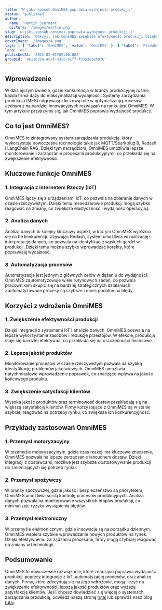 ```yaml
---
title: 'W jaki sposób OmniMES poprawia wydajność produkcji'
status: 'published'
author:
  name: 'Martin Szerment'
  picture: '/images/martin.png'
slug: 'w-jaki-sposob-omnimes-poprawia-wydajnosc-produkcji-2'
description: 'Odkryj, jak OmniMES zwiększa efektywność produkcji dzięki nowoczesnym technologiom.'
coverImage: '/images/4.png'
tags: [ { 'label': 'OmniMES', 'value': 'OmniMES' }, { 'label': 'Produkcja', 'value': 'Produkcja' }, { 'label': 'Industria 4.0', 'value': 'Industria 4.0' }, { 'label': 'IoT', 'value': 'IoT' } ]
lang: 'de'
publishedAt: '2025-02-01T09:00:00Z'
groupId: '9e11b36e-a67f-435b-81ff-f0352868b070'
---
```

## Wprowadzenie

W dzisiejszym świecie, gdzie konkurencja w branży produkcyjnej rośnie, każda firma dąży do maksymalizacji wydajności. Systemy zarządzania produkcją (MES) odgrywają kluczową rolę w optymalizacji procesów. Jednym z najbardziej innowacyjnych rozwiązań na rynku jest OmniMES. W tym artykule przyjrzymy się, jak OmniMES poprawia wydajność produkcji.

## Co to jest OmniMES?

OmniMES to zintegrowany system zarządzania produkcją, który wykorzystuje nowoczesne technologie takie jak MQTT/Sparkplug B, Redash i LangChain RAG. Dzięki tym narzędziom, OmniMES umożliwia lepsze monitorowanie i zarządzanie procesami produkcyjnymi, co przekłada się na zwiększenie efektywności.

## Kluczowe funkcje OmniMES

### 1. Integracja z Internetem Rzeczy (IoT)

OmniMES łączy się z urządzeniami IoT, co pozwala na zbieranie danych w czasie rzeczywistym. Dzięki temu menedżerowie produkcji mogą szybko reagować na zmiany, co zwiększa elastyczność i wydajność operacyjną.

### 2. Analiza danych

Analiza danych to kolejny kluczowy aspekt, w którym OmniMES wyróżnia się na tle konkurencji. Używając Redash, system umożliwia wizualizację i interpretację danych, co pozwala na identyfikację wąskich gardeł w produkcji. Dzięki temu można szybko wprowadzać korekty, które poprawiają wydajność.

### 3. Automatyzacja procesów

Automatyzacja jest jednym z głównych celów w dążeniu do wydajności. OmniMES zautomatyzowuje wiele rutynowych zadań, co pozwala pracownikom skupić się na bardziej strategicznych działaniach. Zautomatyzowane procesy są szybsze i mniej podatne na błędy.

## Korzyści z wdrożenia OmniMES

### 1. Zwiększenie efektywności produkcji

Dzięki integracji z systemami IoT i analizie danych, OmniMES pozwala na lepsze wykorzystanie zasobów i redukcję przestojów. W efekcie, produkcja staje się bardziej efektywna, co przekłada się na oszczędności finansowe.

### 2. Lepsza jakość produktów

Monitorowanie procesów w czasie rzeczywistym pozwala na szybką identyfikację problemów jakościowych. OmniMES umożliwia natychmiastowe wprowadzenie poprawek, co znacząco wpływa na jakość końcowego produktu.

### 3. Zwiększenie satysfakcji klientów

Wysoka jakość produktów oraz terminowość dostaw przekładają się na większą satysfakcję klientów. Firmy korzystające z OmniMES są w stanie szybciej reagować na potrzeby rynku, co zwiększa ich konkurencyjność.

## Przykłady zastosowań OmniMES

### 1. Przemysł motoryzacyjny

W przemyśle motoryzacyjnym, gdzie czas reakcji ma kluczowe znaczenie, OmniMES pozwala na lepsze zarządzanie łańcuchem dostaw. Dzięki integracji z dostawcami, możliwe jest szybsze dostosowywanie produkcji do zmieniających się potrzeb rynku.

### 2. Przemysł spożywczy

W branży spożywczej, gdzie jakość i bezpieczeństwo są priorytetem, OmniMES umożliwia ścisłą kontrolę procesów produkcyjnych. Analiza danych pozwala na monitorowanie wszystkich etapów produkcji, co minimalizuje ryzyko wystąpienia błędów.

### 3. Przemysł elektroniczny

W przemyśle elektronicznym, gdzie innowacje są na porządku dziennym, OmniMES wspiera szybkie wprowadzanie nowych produktów na rynek. Dzięki efektywnemu zarządzaniu procesami, firmy mogą szybciej reagować na zmiany w technologii.

## Podsumowanie

OmniMES to nowoczesne rozwiązanie, które znacząco poprawia wydajność produkcji poprzez integrację z IoT, automatyzację procesów, oraz analizę danych. Firmy, które zdecydują się na jego wdrożenie, mogą liczyć na zwiększenie efektywności, lepszą jakość produktów oraz wyższą satysfakcję klientów. Jeśli chcesz dowiedzieć się więcej o systemach zarządzania produkcją, odwiedź naszą stronę [tutaj](/de/) lub sprawdź nasz blog [tutaj](/de/blog).
